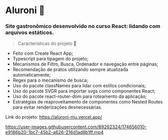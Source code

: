 # Aluroni 🍝
### Site gastronômico desenvolvido no curso React: lidando com arquivos estáticos.

> Características do projeto 🧩
- Feito com Create React App;
- Typescript para tipagem do projeto;
- Mecanismos de Filtro, Busca, Ordenador e navegação entre páginas;
- Recomendação de pratos utilizando sempre atualizada automaticamente;
- Regex para o mecanismo de busca;
- Uso do pacote classNames para lidar com estilos condicionais;
- Uso do pacote SVGR para importar svgs como componentes React;
- Uso do pacote react-router-dom para roteamento da aplicação;
- Estratégias de reaproveitamento de componentes como Nested Routes para evitar renderizações desnecessárias.

Link do projeto:
https://aluroni-mu.vercel.app/

https://user-images.githubusercontent.com/89262324/174656010-e9186b20-1bc7-45b2-a626-216d1ad8b1ff.mp4

